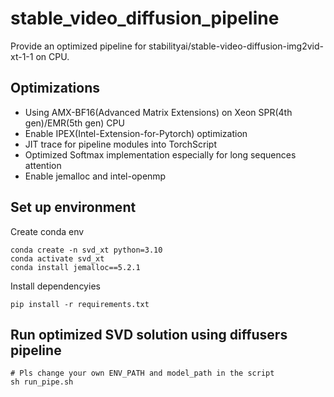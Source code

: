 # stable_video_diffusion_pipeline
Provide an optimized pipeline for stabilityai/stable-video-diffusion-img2vid-xt-1-1 on CPU.
## Optimizations
* Using AMX-BF16(Advanced Matrix Extensions) on Xeon SPR(4th gen)/EMR(5th gen) CPU
* Enable IPEX(Intel-Extension-for-Pytorch) optimization
* JIT trace for pipeline modules into TorchScript
* Optimized Softmax implementation especially for long sequences attention
* Enable jemalloc and intel-openmp

## Set up environment
Create conda env
```
conda create -n svd_xt python=3.10
conda activate svd_xt
conda install jemalloc==5.2.1
```
Install dependencyies
```
pip install -r requirements.txt
```
## Run optimized SVD solution using diffusers pipeline
```
# Pls change your own ENV_PATH and model_path in the script
sh run_pipe.sh
```
